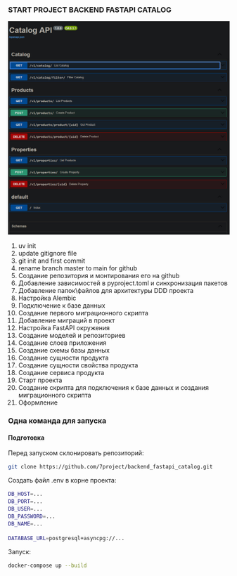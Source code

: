 

### START PROJECT BACKEND FASTAPI CATALOG  

![alt text](Catalog_FastAPI.jpg) 

1. uv init
2. update gitignore file
3. git init and first commit
4. rename branch master to main for github
5. Создание репозитория и монтирования его на github
6. Добавление зависимостей в pyproject.toml и синхронизация пакетов
7. Добавление папок\файлов для архитектуры DDD проекта
8. Настройка Alembic
9. Подключение к базе данных
10. Создание первого миграционного скрипта
11. Добавление миграций в проект
12. Настройка FastAPI окружения
13. Создание моделей и репозиториев
14. Создание слоев приложения
15. Создание схемы базы данных
16. Создание сущности продукта
17. Создание сущности свойства продукта
18. Создание сервиса продукта
19. Старт проекта
20. Создание скрипта для подключения к базе данных и создания миграционного скрипта
21. Оформление

### Одна команда для запуска
#### Подготовка

Перед запуском склонировать репозиторий:

```bash
git clone https://github.com/7project/backend_fastapi_catalog.git
```

Создать файл .env в корне проекта:

```bash
DB_HOST=...
DB_PORT=...
DB_USER=...
DB_PASSWORD=...
DB_NAME=...

DATABASE_URL=postgresql+asyncpg://...
```

Запуск:

```bash
docker-compose up --build
```
